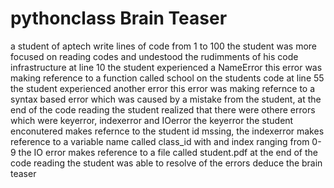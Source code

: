 # pythonclass Brain Teaser
a student of aptech write lines of code from 1 to 100 the student was more focused on reading codes and  undestood the rudimments of his code infrastructure 
at line 10 the student experienced a NameError this error was making reference to a function called school on the students code
at line 55 the student experienced another error this error was making refernce to a syntax based error which was caused by a mistake from the student, 
at the end of the code reading the student realized that there were othere errors which were keyerror, indexerror and IOerror
the keyerror the student enconutered makes refernce to the student id mssing, 
the indexerror makes reference to a variable name called class_id with and index ranging from 0-9
the IO error makes reference to a file called student.pdf
at the end of the code reading the student was able to resolve of the errors
deduce the brain teaser
